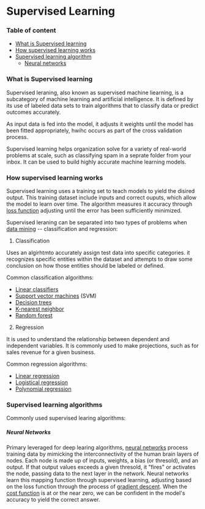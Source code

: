 # Supervised Learning

### Table of content

- [What is Supervised learning](#what-is-supervised-learning)
- [How supervised learning works](#how-supervised-learning-works)
- [Supervised learning algorithm](#supervised-learning-algorithms)
    - [Neural networks](#neural-networks)

### What is Supervised learning

Supervised leraning, also known as supervised machine liearning, is a subcategory of machine learning and artificial intelligence. It is defined by its use of labeled data sets to train algorithms that to classify data or predict outcomes accurately.

As input data is fed into the model, it adjusts it weights until the model has been fitted appropriately, hwihc occurs as part of the cross validation process. 

Supervised learning helps organization solve for a variety of real-world problems at scale, such as classifying spam in a seprate folder from your inbox. It can be used to build highly accurate machine learning models.

### How supervised learning works

Supervised learning uses a training set to teach models to yield the disired output. This training dataset include inputs and correct ouputs, which allow the model to learn over time. The algorithm measures it accuracy through [loss function](https://) adjusting until the error has been sufficiently minimized.

Supervised leraning can be separated into two types of problems when [data mining](https://) -- classification and regression:

1. Classification

Uses an algirhtmto accurately assign test data into specific categories. it recognizes specific entities within the dataset and attempts to draw some conclusion on how those entities should be labeled or defined.

Common classification algorithms:

- [Linear classifiers](https://)
- [Support vector machines](https://) (SVM)
- [Decision trees](https://)
- [K-nearest neighbor](https://)
- [Random forest](https://)

2. Regression

It is used to understand the relationship between dependent and independent variables. It is commonly used to make projections, such as for sales revenue for a given business.

Common regression algorithms:

- [Linear regression](https://)
- [Logistical regression](https://)
- [Polynomial regression](https://)

### Supervised learning algorithms

Commonly used supervised learing algorithms:

##### Neural Networks

Primary leveraged for deep learing algorithms, [neural networks](https://) process training data by mimicking the interconnectivity of the human brain layers of nodes. Each node is made up of inputs, weights, a bias (or thresold), and an output. If that output values exceeds a given thresold, it "fires" or activates the node, passing data to the next layer in the network. Neural networks learn this mapping function through supervised learning, adjusting based on the loss function through the process of [gradient descent](https://). When the [cost function](https://) is at or the near zero, we can be confident in the model's accuracy to yield the correct answer.


